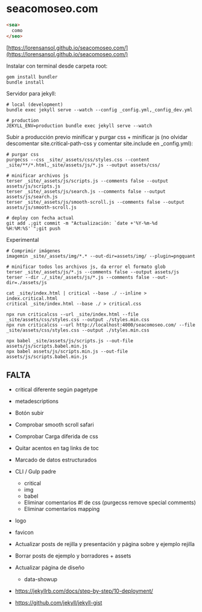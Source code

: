 # seacomoseo.com

```html
<sea>
  como
</seo>
````

[https://lorensansol.github.io/seacomoseo.com/](https://lorensansol.github.io/seacomoseo.com/)

Instalar con terminal desde carpeta root:

```
gem install bundler
bundle install
```

Servidor para jekyll:

```
# local (development)
bundle exec jekyll serve --watch --config _config.yml,_config_dev.yml

# production
JEKYLL_ENV=production bundle exec jekyll serve --watch
```

Subir a producción previo minificar y purgar css + minificar js (no olvidar descomentar site.critical-path-css y comentar site.include en _config.yml):

```
# purgar css
purgecss --css _site/_assets/css/styles.css --content _site/**/*.html,_site/assets/js/*.js --output assets/css/

# minificar archivos js
terser _site/_assets/js/scripts.js --comments false --output assets/js/scripts.js
terser _site/_assets/js/search.js --comments false --output assets/js/search.js
terser _site/_assets/js/smooth-scroll.js --comments false --output assets/js/smooth-scroll.js

# deploy con fecha actual
git add .;git commit -m "Actualización: `date +'%Y-%m-%d %H:%M:%S'`";git push
```

Experimental

```
# Comprimir imágenes
imagemin _site/_assets/img/*.* --out-dir=assets/img/ --plugin=pngquant

# minificar todos los archivos js, da error el formato glob
terser _site/_assets/js/*.js --comments false --output assets/js
terser --dir ./_site/_assets/js/*.js --comments false --out-dir=./assets/js

cat _site/index.html | critical --base ./ --inline > index.critical.html
critical _site/index.html --base ./ > critical.css

npx run criticalcss --url _site/index.html --file _site/assets/css/styles.css --output ./styles.min.css
npx run criticalcss --url http://localhost:4000/seacomoseo.com/ --file _site/assets/css/styles.css --output ./styles.min.css

npx babel _site/assets/js/scripts.js --out-file assets/js/scripts.babel.min.js
npx babel assets/js/scripts.min.js --out-file assets/js/scripts.babel.min.js
```

## FALTA

- critical diferente según pagetype
- metadescriptions
- Botón subir
- Comprobar smooth scroll safari
- Comprobar Carga diferida de css
- Quitar acentos en tag links de toc
- Marcado de datos estructurados

- CLI / Gulp padre
  - critical
  - img
  - babel
  - Eliminar comentarios #! de css (purgecss remove special comments)
  - Eliminar comentarios mapping

- logo
- favicon

- Actualizar posts de rejilla y presentación y página sobre y ejemplo rejilla
- Borrar posts de ejemplo y borradores + assets
- Actualizar página de diseño
  - data-showup

- https://jekyllrb.com/docs/step-by-step/10-deployment/
- https://github.com/jekyll/jekyll-gist